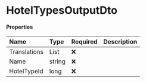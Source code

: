 # HotelTypesOutputDto

**Properties**

| Name         | Type                 | Required | Description |
| :----------- | :------------------- | :------- | :---------- |
| Translations | List<TranslationDto> | ❌       |             |
| Name         | string               | ❌       |             |
| HotelTypeId  | long                 | ❌       |             |

<!-- This file was generated by liblab | https://liblab.com/ -->
